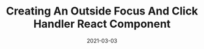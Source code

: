 ---
title: "Creating An Outside Focus And Click Handler React Component"
externalUrl: https://www.smashingmagazine.com/2021/03/outside-focus-click-handler-react-component/
tags: ["React", "opensource", "writing", "tech", "smashingmagazine"]
date: 2021-03-03
--- 